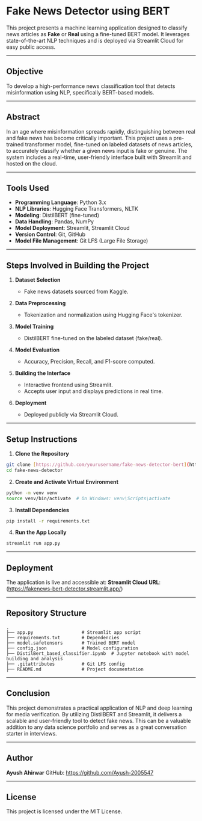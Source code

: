 # Fake News Detector using BERT

This project presents a machine learning application designed to classify news articles as **Fake** or **Real** using a fine-tuned BERT model. It leverages state-of-the-art NLP techniques and is deployed via Streamlit Cloud for easy public access.

---

## Objective

To develop a high-performance news classification tool that detects misinformation using NLP, specifically BERT-based models.

---

## Abstract

In an age where misinformation spreads rapidly, distinguishing between real and fake news has become critically important. This project uses a pre-trained transformer model, fine-tuned on labeled datasets of news articles, to accurately classify whether a given news input is fake or genuine. The system includes a real-time, user-friendly interface built with Streamlit and hosted on the cloud.

---

## Tools Used

* **Programming Language**: Python 3.x
* **NLP Libraries**: Hugging Face Transformers, NLTK
* **Modeling**: DistilBERT (fine-tuned)
* **Data Handling**: Pandas, NumPy
* **Model Deployment**: Streamlit, Streamlit Cloud
* **Version Control**: Git, GitHub
* **Model File Management**: Git LFS (Large File Storage)

---

## Steps Involved in Building the Project

1. **Dataset Selection**

   * Fake news datasets sourced from Kaggle.

2. **Data Preprocessing**

   * Tokenization and normalization using Hugging Face's tokenizer.

3. **Model Training**

   * DistilBERT fine-tuned on the labeled dataset (fake/real).

4. **Model Evaluation**

   * Accuracy, Precision, Recall, and F1-score computed.

5. **Building the Interface**

   * Interactive frontend using Streamlit.
   * Accepts user input and displays predictions in real time.

6. **Deployment**

   * Deployed publicly via Streamlit Cloud.

---

## Setup Instructions

1. **Clone the Repository**

```bash
git clone [https://github.com/yourusername/fake-news-detector-bert](https://github.com/Ayush-2005547/fake-news-detector).git
cd fake-news-detector
```

2. **Create and Activate Virtual Environment**

```bash
python -m venv venv
source venv/bin/activate  # On Windows: venv\Scripts\activate
```

3. **Install Dependencies**

```bash
pip install -r requirements.txt
```

4. **Run the App Locally**

```bash
streamlit run app.py
```

---

## Deployment

The application is live and accessible at:
**Streamlit Cloud URL**: (https://fakenews-bert-detector.streamlit.app/)

---

## Repository Structure

```
.
├── app.py                  # Streamlit app script
├── requirements.txt        # Dependencies
├── model.safetensors       # Trained BERT model
├── config.json             # Model configuration
├── DistilBert_based_classifier.ipynb  # Jupyter notebook with model building and analysis
├── .gitattributes          # Git LFS config
├── README.md               # Project documentation

```

---

## Conclusion

This project demonstrates a practical application of NLP and deep learning for media verification. By utilizing DistilBERT and Streamlit, it delivers a scalable and user-friendly tool to detect fake news. This can be a valuable addition to any data science portfolio and serves as a great conversation starter in interviews.

---

## Author

**Ayush Ahirwar**
GitHub: https://github.com/Ayush-2005547

---

## License

This project is licensed under the MIT License.

